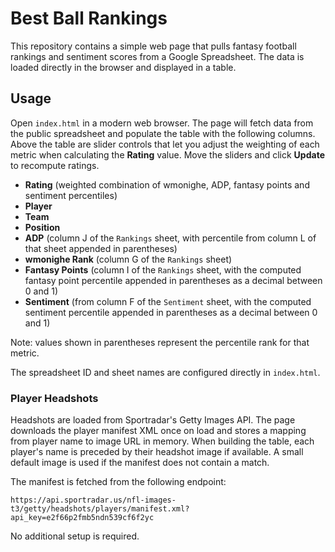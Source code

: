 # Best Ball Rankings

This repository contains a simple web page that pulls fantasy football rankings
and sentiment scores from a Google Spreadsheet. The data is loaded directly in
the browser and displayed in a table.

## Usage

Open `index.html` in a modern web browser. The page will fetch data from the
public spreadsheet and populate the table with the following columns. Above the
table are slider controls that let you adjust the weighting of each metric when
calculating the **Rating** value. Move the sliders and click **Update** to
recompute ratings.

- **Rating** (weighted combination of wmonighe, ADP, fantasy points and sentiment percentiles)
- **Player**
- **Team**
- **Position**
- **ADP** (column J of the `Rankings` sheet, with percentile from column L of that sheet appended in parentheses)
- **wmonighe Rank** (column G of the `Rankings` sheet)
- **Fantasy Points** (column I of the `Rankings` sheet, with the computed fantasy point percentile appended in parentheses as a decimal between 0 and 1)
- **Sentiment** (from column F of the `Sentiment` sheet, with the computed
  sentiment percentile appended in parentheses as a decimal between 0 and 1)

Note: values shown in parentheses represent the percentile rank for that metric.

The spreadsheet ID and sheet names are configured directly in `index.html`.

### Player Headshots

Headshots are loaded from Sportradar's Getty Images API. The page downloads the
player manifest XML once on load and stores a mapping from player name to image
URL in memory. When building the table, each player's name is preceded by their
headshot image if available. A small default image is used if the manifest does
not contain a match.

The manifest is fetched from the following endpoint:

```
https://api.sportradar.us/nfl-images-t3/getty/headshots/players/manifest.xml?api_key=e2f66p2fmb5ndn539cf6f2yc
```

No additional setup is required.

